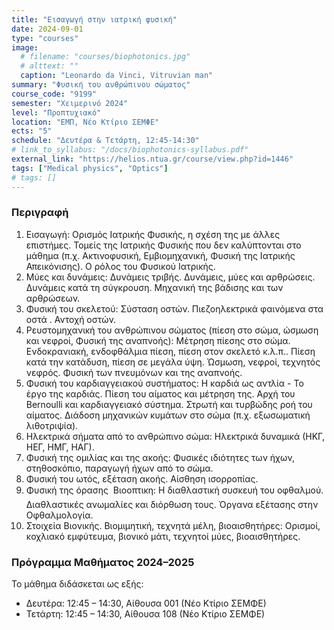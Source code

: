 ```yaml
---
title: "Εισαγωγή στην ιατρική φυσική"
date: 2024-09-01
type: "courses"
image:
  # filename: "courses/biophotonics.jpg"
  # alttext: ""
  caption: "Leonardo da Vinci, Vitruvian man"
summary: "Φυσική του ανθρώπινου σώματος"
course_code: "9199"
semester: "Χειμερινό 2024"
level: "Προπτυχιακό"
location: "ΕΜΠ, Νέο Κτίριο ΣΕΜΦΕ"
ects: "5"
schedule: "Δευτέρα & Τετάρτη, 12:45-14:30"
# link_to_syllabus: "/docs/biophotonics-syllabus.pdf"
external_link: "https://helios.ntua.gr/course/view.php?id=1446"
tags: ["Medical physics", "Optics"]
# tags: []
---
```


### Περιγραφή ###

1. Εισαγωγή: Ορισμός Ιατρικής Φυσικής, η σχέση της με άλλες επιστήμες. Τομείς της Ιατρικής Φυσικής που δεν καλύπτονται στο μάθημα (π.χ. Ακτινοφυσική, Εμβιομηχανική, Φυσική της Ιατρικής Απεικόνισης). Ο ρόλος του Φυσικού Ιατρικής. 
2. Μύες και δυνάμεις: Δυνάμεις τριβής. Δυνάμεις, μύες και αρθρώσεις. Δυνάμεις κατά τη σύγκρουση. Μηχανική της βάδισης και των αρθρώσεων. 
3. Φυσική του σκελετού: Σύσταση οστών. Πιεζοηλεκτρικά φαινόμενα στα οστά . Αντοχή οστών. 
4. Ρευστομηχανική του ανθρώπινου σώματος (πίεση στο σώμα, ώσμωση και νεφροί, Φυσική της αναπνοής): Μέτρηση πίεσης στο σώμα. Ενδοκρανιακή, ενδοφθάλμια πίεση, πίεση στον σκελετό κ.λ.π.. Πίεση κατά την κατάδυση, πίεση σε μεγάλα ύψη. Ώσμωση, νεφροί, τεχνητός νεφρός. Φυσική των πνευμόνων και της αναπνοής. 
5. Φυσική του καρδιαγγειακού συστήματος: Η καρδιά ως αντλία - Το έργο της καρδιάς. Πίεση του αίματος και μέτρηση της. Αρχή του Bernoulli και καρδιαγγειακό σύστημα. Στρωτή και τυρβώδης ροή του αίματος. Διάδοση μηχανικών κυμάτων στο σώμα (π.χ. εξωσωματική λιθοτριψία). 
6. Ηλεκτρικά σήματα από το ανθρώπινο σώμα: Ηλεκτρικά δυναμικά (ΗΚΓ, ΗΕΓ, ΗΜΓ, ΗΑΓ). 
7. Φυσική της ομιλίας και της ακοής: Φυσικές ιδιότητες των ήχων, στηθοσκόπιο, παραγωγή ήχων από το σώμα. 
8. Φυσική του ωτός, εξέταση ακοής. Αίσθηση ισορροπίας. 
9. Φυσική της όρασης  Βιοοπτικη: Η διαθλαστική συσκευή του οφθαλμού. Διαθλαστικές ανωμαλίες και διόρθωση τους. Όργανα εξέτασης στην Οφθαλμολογία. 
10. Στοιχεία Βιονικής. Βιομιμητική, τεχνητά μέλη, βιοαισθητήρες: Ορισμοί, κοχλιακό εμφύτευμα, βιονικό μάτι, τεχνητοί μύες, βιοαισθητήρες.

### Πρόγραμμα Μαθήματος 2024–2025 ###
Το μάθημα διδάσκεται ως εξής:
- Δευτέρα: 12:45 – 14:30, Αίθουσα 001 (Νέο Κτίριο ΣΕΜΦΕ)  
- Τετάρτη: 12:45 – 14:30, Αίθουσα 108 (Νέο Κτίριο ΣΕΜΦΕ)